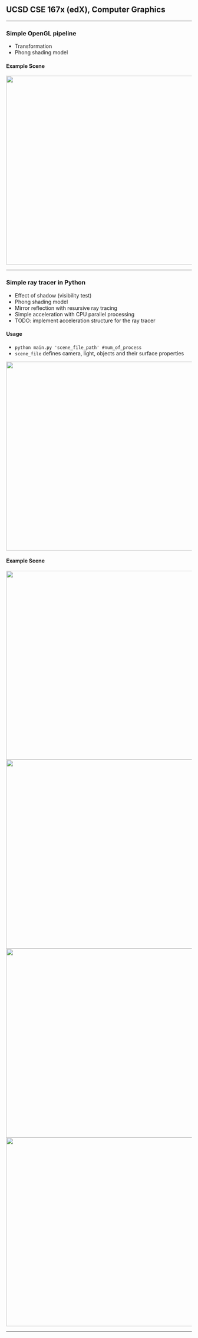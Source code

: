 ## UCSD CSE 167x (edX), Computer Graphics

---
### Simple OpenGL pipeline
* Transformation
* Phong shading model

#### Example Scene
<img src="https://github.com/lingqiz/UCSD-CSE-167x/blob/master/opengl-1.png" width="512">

---
### Simple ray tracer in Python 
* Effect of shadow (visibility test)
* Phong shading model
* Mirror reflection with resursive ray tracing
* Simple acceleration with CPU parallel processing
* TODO: implement acceleration structure for the ray tracer

#### Usage
- `python main.py 'scene_file_path' #num_of_process`
- `scene_file` defines camera, light, objects and their surface properties
<img src="https://github.com/lingqiz/UCSD-CSE-167x/blob/master/ray_tracer.png" width="512">

#### Example Scene
<img src="https://github.com/lingqiz/UCSD-CSE-167x/blob/master/trace-1.png" width="512">
<img src="https://github.com/lingqiz/UCSD-CSE-167x/blob/master/trace-2.png" width="512">
<img src="https://github.com/lingqiz/UCSD-CSE-167x/blob/master/trace-3.png" width="512">
<img src="https://github.com/lingqiz/UCSD-CSE-167x/blob/master/trace-4.png" width="512">

---
